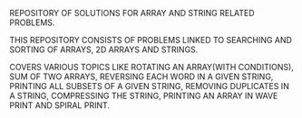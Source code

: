 REPOSITORY OF SOLUTIONS FOR ARRAY AND STRING RELATED PROBLEMS.

THIS REPOSITORY CONSISTS OF PROBLEMS LINKED TO SEARCHING AND SORTING OF ARRAYS, 2D ARRAYS AND STRINGS.

COVERS VARIOUS TOPICS LIKE ROTATING AN ARRAY(WITH CONDITIONS), SUM OF TWO ARRAYS, REVERSING EACH WORD IN A GIVEN STRING, PRINTING ALL SUBSETS OF A GIVEN STRING, REMOVING DUPLICATES IN A STRING, COMPRESSING THE STRING, PRINTING AN ARRAY IN WAVE PRINT AND SPIRAL PRINT.
